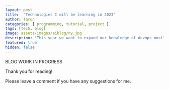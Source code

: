 ```yaml
---
layout: post
title:  "Technologies I will be learning in 2023"
author: Tarun
categories: [ programming, tutorial, project ]
tags: [tech, blog]
image: assets/images/aiblog/ny.jpg
description: "This year we want to expand our knowledge of devops mostly so we are going to learn"
featured: true
hidden: false
---
```


BLOG WORK IN PROGRESS

Thank you for reading!

Please leave a comment if you have any suggestions for me.